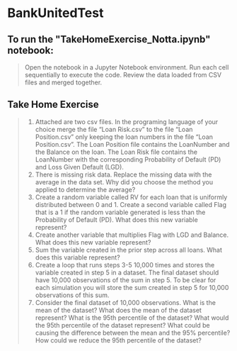 # BankUnitedTest

## To run the "TakeHomeExercise_Notta.ipynb" notebook:

> Open the notebook in a Jupyter Notebook environment.
> Run each cell sequentially to execute the code.
> Review the data loaded from CSV files and merged together.

## Take Home Exercise

> 1)	Attached are two csv files. In the programing language of your choice merge the file “Loan Risk.csv” to the file “Loan Position.csv” only keeping the loan numbers in the file “Loan Position.csv”.  The Loan Position file contains the LoanNumber and the Balance on the loan. The Loan Risk file contains the LoanNumber with the corresponding Probability of Default (PD) and Loss Given Default (LGD). 
> 2)	There is missing risk data. Replace the missing data with the average in the data set. Why did you choose the method you applied to determine the average? 
> 3)	Create a random variable called RV for each loan that is uniformly distributed between 0 and 1. Create a second variable called Flag that is a 1 if the random variable generated is less than the Probability of Default (PD). What does this new variable represent? 
> 4)	Create another variable that multiplies Flag with LGD and Balance. What does this new variable represent? 
> 5)	Sum the variable created in the prior step across all loans. What does this variable represent? 
> 6)	Create a loop that runs steps 3-5 10,000 times and stores the variable created in step 5 in a dataset. The final dataset should have 10,000 observations of the sum in step 5. To be clear for each simulation you will store the sum created in step 5 for 10,000 observations of this sum.
> 7)	Consider the final dataset of 10,000 observations. What is the mean of the dataset? What does the mean of the dataset represent? What is the 95th percentile of the dataset? What would the 95th percentile of the dataset represent? What could be causing the difference between the mean and the 95% percentile? How could we reduce the 95th percentile of the dataset?
   
